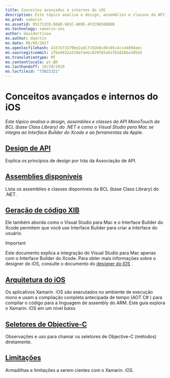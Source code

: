 ```yaml
---
title: Conceitos avançados e internos do iOS
description: Este tópico analisa o design, assemblies e classes da API MonoTouch da BCL (base Class Library) do .NET e como o Visual Studio para Mac se integra ao Interface Builder do Xcode e ao ferramentas da Apple.
ms.prod: xamarin
ms.assetid: 951713CD-D6AD-981C-A09E-4F2C98588D8B
ms.technology: xamarin-ios
author: davidortinau
ms.author: daortin
ms.date: 06/05/2017
ms.openlocfilehash: 4157e73379be2adc7c92b8cdbc05c4cc4489daec
ms.sourcegitcommit: 2fbe4932a319af4ebc829f65eb1fb1816ba305d3
ms.translationtype: MT
ms.contentlocale: pt-BR
ms.lasthandoff: 10/29/2019
ms.locfileid: "73022321"
---
```

# <a name="ios-advanced-concepts-and-internals"></a>Conceitos avançados e internos do iOS

_Este tópico analisa o design, assemblies e classes da API MonoTouch da BCL (base Class Library) do .NET e como o Visual Studio para Mac se integra ao Interface Builder do Xcode e ao ferramentas da Apple._

## <a name="api-designiosinternalsapi-designindexmd"></a>[Design de API](~/ios/internals/api-design/index.md)

Explica os princípios de design por trás da Associação de API.

## <a name="available-assembliescross-platforminternalsavailable-assembliesmd"></a>[Assemblies disponíveis](~/cross-platform/internals/available-assemblies.md)

Lista os assemblies e classes disponíveis da BCL (base Class Library) do .NET.

## <a name="xib-code-generationiosinternalsxib-code-generationmd"></a>[Geração de código XIB](~/ios/internals/xib-code-generation.md)

Ele também aborda como o Visual Studio para Mac e o Interface Builder do Xcode permitem que você use Interface Builder para criar a interface do usuário.

> [!IMPORTANT]
> Este documento explica a integração do Visual Studio para Mac apenas com o Interface Builder do Xcode. Para obter mais informações sobre o designer do iOS, consulte o documento do [designer do IOS](~/ios/user-interface/designer/index.md) .

## <a name="ios-architectureiosinternalsarchitecturemd"></a>[Arquitetura do iOS](~/ios/internals/architecture.md)

Os aplicativos Xamarin. iOS são executados no ambiente de execução mono e usam a compilação completa antecipada de tempo (AOT C# ) para compilar o código para a linguagem de assembly do ARM. Este guia explora o Xamarin. iOS em um nível baixo

## <a name="objective-c-selectorsiosinternalsobjective-c-selectorsmd"></a>[Seletores de Objective-C](~/ios/internals/objective-c-selectors.md)

Observações e uso para chamar os seletores de Objective-C (métodos) diretamente.

## <a name="limitationslimitationsmd"></a>[Limitações](limitations.md)

Armadilhas e limitações a serem cientes com o Xamarin. iOS.
